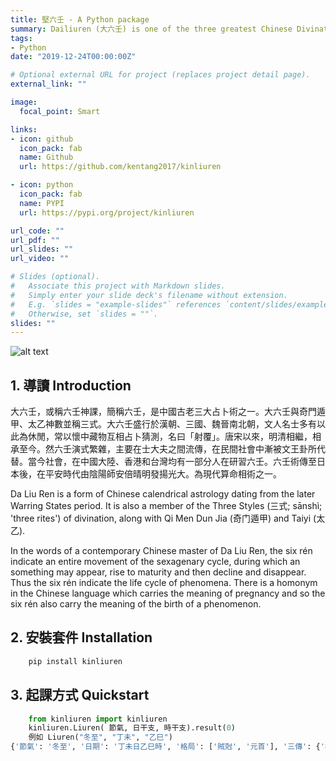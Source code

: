 ```yaml
---
title: 堅六壬 - A Python package
summary: Dailiuren (大六壬) is one of the three greatest Chinese Divination systems ever.
tags:
- Python
date: "2019-12-24T00:00:00Z"

# Optional external URL for project (replaces project detail page).
external_link: ""

image:
  focal_point: Smart

links:
- icon: github
  icon_pack: fab
  name: Github
  url: https://github.com/kentang2017/kinliuren

- icon: python
  icon_pack: fab
  name: PYPI
  url: https://pypi.org/project/kinliuren

url_code: ""
url_pdf: ""
url_slides: ""
url_video: ""

# Slides (optional).
#   Associate this project with Markdown slides.
#   Simply enter your slide deck's filename without extension.
#   E.g. `slides = "example-slides"` references `content/slides/example-slides.md`.
#   Otherwise, set `slides = ""`.
slides: ""
---
```


![alt text](https://upload.wikimedia.org/wikipedia/commons/thumb/2/22/%E7%BA%8C%E4%BF%AE%E5%9B%9B%E5%BA%AB%E5%85%A8%E6%9B%B8%E7%AC%AC1057%E5%86%8A.pdf/page568-428px-%E7%BA%8C%E4%BF%AE%E5%9B%9B%E5%BA%AB%E5%85%A8%E6%9B%B8%E7%AC%AC1057%E5%86%8A.pdf.jpg "六壬軍帳神機")

## 1. 導讀 Introduction
大六壬，或稱六壬神課，簡稱六壬，是中國古老三大占卜術之一。大六壬與奇門遁甲、太乙神數並稱三式。大六壬盛行於漢朝、三國、魏晉南北朝，文人名士多有以此為休閒，常以懷中藏物互相占卜猜測，名曰「射覆」。唐宋以來，明清相繼，相承至今。然六壬演式繁雜，主要在士大夫之間流傳，在民間社會中漸被文王卦所代替。當今社會，在中國大陸、香港和台灣均有一部分人在研習六壬。六壬術傳至日本後，在平安時代由陰陽師安倍晴明發揚光大。為現代算命相術之一。

Da Liu Ren is a form of Chinese calendrical astrology dating from the later Warring States period. It is also a member of the Three Styles (三式; sānshì; 'three rites') of divination, along with Qi Men Dun Jia (奇门遁甲) and Taiyi (太乙).

In the words of a contemporary Chinese master of Da Liu Ren, the six rén indicate an entire movement of the sexagenary cycle, during which an something may appear, rise to maturity and then decline and disappear. Thus the six rén indicate the life cycle of phenomena. There is a homonym in the Chinese language which carries the meaning of pregnancy and so the six rén also carry the meaning of the birth of a phenomenon.

## 2. 安裝套件 Installation
```python
	pip install kinliuren
```
## 3. 起課方式 Quickstart
```python
	from kinliuren import kinliuren
	kinliuren.Liuren( 節氣, 日干支, 時干支).result(0)
	例如 Liuren("冬至", "丁未", "乙巳")
{'節氣': '冬至', '日期': '丁未日乙巳時', '格局': ['賊尅', '元首'], '三傳': {'初傳': ['卯', '勾陳', '父母', '空'], '中傳': ['亥', '貴人', '官鬼', '辛'], '末傳': ['未', '太常', '子孫', '丁']}, '四課': {'四課': ['亥卯', '貴人'], '三課': ['卯未', '勾陳'], '二課': ['亥卯', '貴人'], '一課': ['卯丁', '勾陳']}, '天地盤': {'天盤': ['丑', '寅', '卯', '辰', '巳', '午', '未', '申', '酉', '戌', '亥', '子'], '地盤': ['巳', '午', '未', '申', '酉', '戌', '亥', '子', '丑', '寅', '卯', '辰'], '天將': ['朱雀', '六合', '勾陳', '青龍', '天空', '白虎', '太常', '玄武', '太陰', '天后', '貴人', '螣蛇']}, '地轉天盤': {'巳': '丑', '午': '寅', '未': '卯', '申': '辰', '酉': '巳', '戌': '午', '亥': '未', '子': '申', '丑': '酉', '寅': '戌', '卯': '亥', '辰': '子'}, '地轉天將': {'巳': '朱雀', '午': '六合', '未': '勾陳', '申': '青龍', '酉': '天空', '戌': '白虎', '亥': '太常', '子': '玄武', '丑': '太陰', '寅': '天后', '卯': '貴人', '辰': '螣蛇'}}
```

